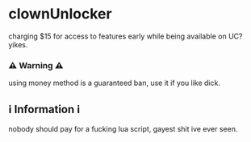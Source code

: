 # clownUnlocker
charging $15 for access to features early while being available on UC? yikes.

### ⚠ Warning ⚠
using money method is a guaranteed ban, use it if you like dick.

## ℹ Information ℹ
nobody should pay for a fucking lua script, gayest shit ive ever seen.
